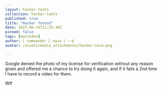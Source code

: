 ```yaml
---
layout: hacker-toots
collection: hacker-toots
published: true
title: "Hacker Tooted"
date: 2023-06-14T21:55:49Z
pinned: false
tags: [mastodon]
author: ⸸ commander ░ nova ⸸ :~$
avatar: /assets/media_attachments/hacker-nova.png

---
```


<p>Google denied the photo of my license for verification without any reason given and offered me a chance to try doing it again, and if it fails a 2nd time I have to record a video for them.</p><p>Wtf</p>


